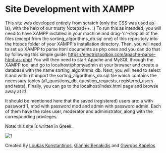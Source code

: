 # Site Development with XAMPP

This site was developed entirely from scratch (only the CSS was used as-is), with the help of our trusty Notepad++. :)
To run this as intended, you will need to have XAMPP installed in your machine and drag-'n'-drop all of the files (except from
the sorting_algorithms_db.sql one) of this repository into the htdocs folder of your XAMPP's installation directory. Then,
you will need to set up XAMPP to parse html documents as php ones and you can do that by following this simple guide:
https://electrictoolbox.com/apache-parse-html-as-php/
You will then need to start Apache and MySQL through the XAMPP tool and go to localhost/phpmyadmin at
your browser and create a database with the name sorting_algorithms_db. Next, you will need to select it and within it
import the sorting_algorithms_db.sql file which contains the necessary tables (all_questions_db, question_requests, registered_users and tests).
Finally, you can go to the localhost/index.html page and browse away at it!

It should be mentioned here that the saved (registered) users are: 
a with password 1,
mod with password mod and
admin with password admin.
Each of them have the roles user, moderator and administrator, along with the corresponding privileges.

Note: this site is written in Greek.

![1](https://user-images.githubusercontent.com/105225491/172657137-d800ecf4-d640-46ae-b53d-ecd1f7258d6e.png)

Created By [Loukas Konstantinos](https://github.com/KostasLoukas), [Giannis Benakidis](https://github.com/GBenakidis) and [Giwrgos Kapelos](https://github.com/GiwrgosKapelos)
